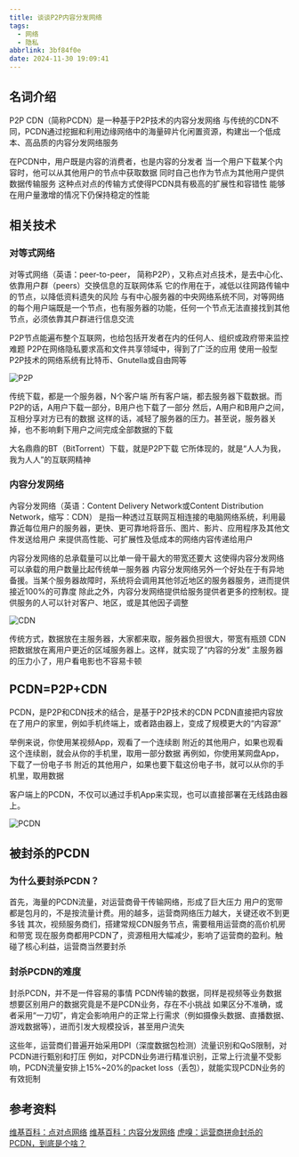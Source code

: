 ```yaml
---
title: 谈谈P2P内容分发网络
tags:
  - 网络
  - 隐私
abbrlink: 3bf84f0e
date: 2024-11-30 19:09:41
---
```


## 名词介绍
P2P CDN（简称PCDN）是一种基于P2P技术的内容分发网络
与传统的CDN不同，PCDN通过挖掘和利用边缘网络中的海量碎片化闲置资源，构建出一个低成本、高品质的内容分发网络服务

在PCDN中，用户既是内容的消费者，也是内容的分发者
当一个用户下载某个内容时，他可以从其他用户的节点中获取数据
同时自己也作为节点为其他用户提供数据传输服务
这种点对点的传输方式使得PCDN具有极高的扩展性和容错性
能够在用户量激增的情况下仍保持稳定的性能

## 相关技术
### 对等式网络
对等式网络（英语：peer-to-peer， 简称P2P），又称点对点技术，是去中心化、依靠用户群（peers）交换信息的互联网体系
它的作用在于，减低以往网路传输中的节点，以降低资料遗失的风险
与有中心服务器的中央网络系统不同，对等网络的每个用户端既是一个节点，也有服务器的功能，任何一个节点无法直接找到其他节点，必须依靠其户群进行信息交流

P2P节点能遍布整个互联网，也给包括开发者在内的任何人、组织或政府带来监控难题
P2P在网络隐私要求高和文件共享领域中，得到了广泛的应用
使用一般型P2P技术的网络系统有比特币、Gnutella或自由网等

![P2P](https://s2.loli.net/2024/09/17/V9zNYf6ld1vtyXA.png)

传统下载，都是一个服务器，N个客户端
所有客户端，都去服务器下载数据。而P2P的话，A用户下载一部分，B用户也下载了一部分
然后，A用户和B用户之间，互相分享对方已有的数据
这样的话，减轻了服务器的压力。甚至说，服务器关掉，也不影响剩下用户之间完成全部数据的下载

大名鼎鼎的BT（BitTorrent）下载，就是P2P下载
它所体现的，就是“人人为我，我为人人”的互联网精神

### 内容分发网络
內容分发网络（英语：Content Delivery Network或Content Distribution Network，缩写：CDN）
是指一种透过互联网互相连接的电脑网络系统，利用最靠近每位用户的服务器，更快、更可靠地将音乐、图片、影片、应用程序及其他文件发送给用户
来提供高性能、可扩展性及低成本的网络内容传递给用户

内容分发网络的总承载量可以比单一骨干最大的带宽还要大
这使得内容分发网络可以承载的用户数量比起传统单一服务器
内容分发网络另外一个好处在于有异地备援。当某个服务器故障时，系统将会调用其他邻近地区的服务器服务，进而提供接近100%的可靠度
除此之外，内容分发网络提供给服务提供者更多的控制权。提供服务的人可以针对客户、地区，或是其他因子调整

![CDN](https://s2.loli.net/2024/09/17/nOfdHEKtow3bu5B.png)

传统方式，数据放在主服务器，大家都来取，服务器负担很大，带宽有瓶颈
CDN把数据放在离用户更近的区域服务器上。这样，就实现了“内容的分发”
主服务器的压力小了，用户看电影也不容易卡顿

## PCDN=P2P+CDN
PCDN，是P2P和CDN技术的结合，是基于P2P技术的CDN
PCDN直接把内容放在了用户的家里，例如手机终端上，或者路由器上，变成了规模更大的“内容源”

举例来说，你使用某视频App，观看了一个连续剧
附近的其他用户，如果也观看这个连续剧，就会从你的手机里，取用一部分数据
再例如，你使用某网盘App，下载了一份电子书
附近的其他用户，如果也要下载这份电子书，就可以从你的手机里，取用数据

客户端上的PCDN，不仅可以通过手机App来实现，也可以直接部署在无线路由器上。

![PCDN](https://s2.loli.net/2024/09/17/Iq7cd6KELfmNaMw.png)

## 被封杀的PCDN
### 为什么要封杀PCDN？
首先，海量的PCDN流量，对运营商骨干传输网络，形成了巨大压力
用户的宽带都是包月的，不是按流量计费。用的越多，运营商网络压力越大，关键还收不到更多钱
其次，视频服务商们，搭建常规CDN服务节点，需要租用运营商的高价机房和带宽
现在服务商都用PCDN了，资源租用大幅减少，影响了运营商的盈利。触碰了核心利益，运营商当然要封杀

### 封杀PCDN的难度
封杀PCDN，并不是一件容易的事情
PCDN传输的数据，同样是视频等业务数据
想要区别用户的数据究竟是不是PCDN业务，存在不小挑战
如果区分不准确，或者采用“一刀切”，肯定会影响用户的正常上行需求（例如摄像头数据、直播数据、游戏数据等），进而引发大规模投诉，甚至用户流失

这些年，运营商们普遍开始采用DPI（深度数据包检测）流量识别和QoS限制，对PCDN进行甄别和打压
例如，对PCDN业务进行精准识别，正常上行流量不受影响，PCDN流量安排上15%~20%的packet loss（丢包），就能实现PCDN业务的有效扼制

## 参考资料
[维基百科：点对点网络](https://zh.wikipedia.org/wiki/%E5%B0%8D%E7%AD%89%E7%B6%B2%E8%B7%AF)
[维基百科：内容分发网络](https://zh.wikipedia.org/wiki/%E5%85%A7%E5%AE%B9%E5%82%B3%E9%81%9E%E7%B6%B2%E8%B7%AF)
[虎嗅：运营商拼命封杀的PCDN，到底是个啥？](https://www.huxiu.com/article/2622679.html)
